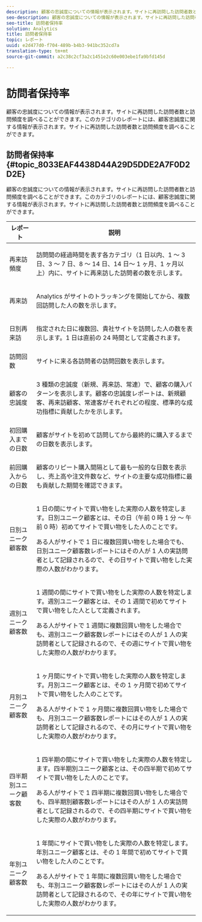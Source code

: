 ```yaml
---
description: 顧客の忠誠度についての情報が表示されます。サイトに再訪問した訪問者数と訪問頻度を調べることができます。このカテゴリのレポートには、顧客忠誠度に関する情報が表示されます。サイトに再訪問した訪問者数と訪問頻度を調べることができます。
seo-description: 顧客の忠誠度についての情報が表示されます。サイトに再訪問した訪問者数と訪問頻度を調べることができます。このカテゴリのレポートには、顧客忠誠度に関する情報が表示されます。サイトに再訪問した訪問者数と訪問頻度を調べることができます。
seo-title: 訪問者保持率
solution: Analytics
title: 訪問者保持率
topic: レポート
uuid: e2d477d0-f704-489b-b4b3-941bc352cd7a
translation-type: tm+mt
source-git-commit: a2c38c2cf3a2c1451e2c60e003ebe1fa9bfd145d

---
```



# 訪問者保持率

顧客の忠誠度についての情報が表示されます。サイトに再訪問した訪問者数と訪問頻度を調べることができます。このカテゴリのレポートには、顧客忠誠度に関する情報が表示されます。サイトに再訪問した訪問者数と訪問頻度を調べることができます。

## 訪問者保持率 {#topic_8033EAF4438D44A29D5DDE2A7F0D2D2E}

顧客の忠誠度についての情報が表示されます。サイトに再訪問した訪問者数と訪問頻度を調べることができます。このカテゴリのレポートには、顧客忠誠度に関する情報が表示されます。サイトに再訪問した訪問者数と訪問頻度を調べることができます。

<table id="table_486948EB47664B90BDF9915314B572B0"> 
 <thead> 
  <tr> 
   <th colname="col1" class="entry"> レポート </th> 
   <th colname="col2" class="entry"> 説明 </th> 
  </tr> 
 </thead>
 <tbody> 
  <tr> 
   <td colname="col1"> 再来訪頻度 </td> 
   <td colname="col2"> <p>訪問間の経過時間を表す各カテゴリ（1 日以内、1 ～ 3 日、3 ～ 7 日、8 ～ 14 日、14 日～ 1 ヶ月、1 ヶ月以上）内に、サイトに再来訪した訪問者の数を示します。 </p> </td> 
  </tr> 
  <tr> 
   <td colname="col1"> 再来訪 </td> 
   <td colname="col2"> <p>Analytics がサイトのトラッキングを開始してから、複数回訪問した人の数を示します。 </p> </td> 
  </tr> 
  <tr> 
   <td colname="col1"> 日別再来訪 </td> 
   <td colname="col2"> <p>指定された日に複数回、貴社サイトを訪問した人の数を表示します。1 日は直前の 24 時間として定義されます。 </p> </td> 
  </tr> 
  <tr> 
   <td colname="col1"> 訪問回数 </td> 
   <td colname="col2"> <p>サイトに来る各訪問者の訪問回数を表示します。 </p> </td> 
  </tr> 
  <tr> 
   <td colname="col1"> 顧客の忠誠度 </td> 
   <td colname="col2"> <p>3 種類の忠誠度（新規、再来訪、常連）で、顧客の購入パターンを表示します。<span class="wintitle">顧客の忠誠度</span>レポートは、新規顧客、再来訪顧客、常連客がそれぞれどの程度、標準的な成功指標に貢献したかを示します。 </p> </td> 
  </tr> 
  <tr> 
   <td colname="col1"> 初回購入までの日数 </td> 
   <td colname="col2"> <p>顧客がサイトを初めて訪問してから最終的に購入するまでの日数を表示します。 </p> </td> 
  </tr> 
  <tr> 
   <td colname="col1"> 前回購入からの日数 </td> 
   <td colname="col2"> <p>顧客のリピート購入間隔として最も一般的な日数を表示し、売上高や注文件数など、サイトの主要な成功指標に最も貢献した期間を確認できます。 </p> </td> 
  </tr> 
  <tr> 
   <td colname="col1"> 日別ユニーク顧客数 </td> 
   <td colname="col2"> <p>1 日の間にサイトで買い物をした実際の人数を特定します。日別ユニーク顧客とは、その日（午前 0 時 1 分 ～ 午前 0 時）初めてサイトで買い物をした人のことです。 </p> <p>ある人がサイトで 1 日に複数回買い物をした場合でも、<span class="wintitle">日別ユニーク顧客数</span>レポートにはその人が 1 人の実訪問者として記録されるので、その日サイトで買い物をした実際の人数がわかります。 </p> </td> 
  </tr> 
  <tr> 
   <td colname="col1"> 週別ユニーク顧客数 </td> 
   <td colname="col2"> <p>1 週間の間にサイトで買い物をした実際の人数を特定します。週別ユニーク顧客とは、その 1 週間で初めてサイトで買い物をした人として定義されます。 </p> <p>ある人がサイトで 1 週間に複数回買い物をした場合でも、<span class="wintitle">週別ユニーク顧客数</span>レポートにはその人が 1 人の実訪問者として記録されるので、その週にサイトで買い物をした実際の人数がわかります。 </p> </td> 
  </tr> 
  <tr> 
   <td colname="col1"> 月別ユニーク顧客数 </td> 
   <td colname="col2"> <p>1 ヶ月間にサイトで買い物をした実際の人数を特定します。月別ユニーク顧客とは、その 1 ヶ月間で初めてサイトで買い物をした人のことです。 </p> <p>ある人がサイトで 1 ヶ月間に複数回買い物をした場合でも、<span class="wintitle">月別ユニーク顧客数</span>レポートにはその人が 1 人の実訪問者として記録されるので、その月にサイトで買い物をした実際の人数がわかります。 </p> </td> 
  </tr> 
  <tr> 
   <td colname="col1"> 四半期別ユニーク顧客数 </td> 
   <td colname="col2"> <p>1 四半期の間にサイトで買い物をした実際の人数を特定します。四半期別ユニーク顧客とは、その四半期で初めてサイトで買い物をした人のことです。 </p> <p>ある人がサイトで 1 四半期に複数回買い物をした場合でも、<span class="wintitle">四半期別顧客数</span>レポートにはその人が 1 人の実訪問者として記録されるので、その四半期にサイトで買い物をした実際の人数がわかります。 </p> </td> 
  </tr> 
  <tr> 
   <td colname="col1"> 年別ユニーク顧客数 </td> 
   <td colname="col2"> <p>1 年間にサイトで買い物をした実際の人数を特定します。年別ユニーク顧客とは、その 1 年間で初めてサイトで買い物をした人のことです。 </p> <p>ある人がサイトで 1 年間に複数回買い物をした場合でも、<span class="wintitle">年別ユニーク顧客数</span>レポートにはその人が 1 人の実訪問者として記録されるので、その年にサイトで買い物をした実際の人数がわかります。 </p> </td> 
  </tr> 
 </tbody> 
</table>

